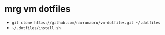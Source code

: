 # mrg vm dotfiles

* `git clone https://github.com/naorunaoru/vm-dotfiles.git ~/.dotfiles`
* `~/.dotfiles/install.sh`

